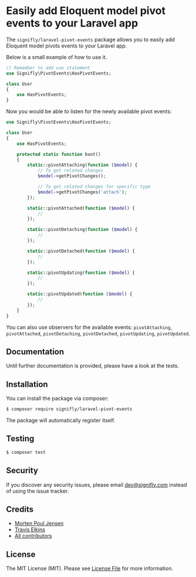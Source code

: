 # Easily add Eloquent model pivot events to your Laravel app

The `signifly/laravel-pivot-events` package allows you to easily add Eloquent model pivots events to your Laravel app.

Below is a small example of how to use it.

```php
// Remember to add use statement
use Signifly\PivotEvents\HasPivotEvents;

class User
{
    use HasPivotEvents;
}
```

Now you would be able to listen for the newly available pivot events:

```php
use Signifly\PivotEvents\HasPivotEvents;

class User
{
    use HasPivotEvents;

    protected static function boot()
    {
        static::pivotAttaching(function ($model) {
            // To get related changes
            $model->getPivotChanges();

            // To get related changes for specific type
            $model->getPivotChanges('attach');
        });

        static::pivotAttached(function ($model) {
            //
        });

        static::pivotDetaching(function ($model) {
            //
        });

        static::pivotDetached(function ($model) {
            //
        });

        static::pivotUpdating(function ($model) {
            //
        });

        static::pivotUpdated(function ($model) {
            //
        });
    }
}
```

You can also use observers for the available events: `pivotAttaching`, `pivotAttached`, `pivotDetaching`, `pivotDetached`, `pivotUpdating`, `pivotUpdated`.

## Documentation
Until further documentation is provided, please have a look at the tests.

## Installation

You can install the package via composer:

```bash
$ composer require signifly/laravel-pivot-events
```

The package will automatically register itself.

## Testing
```bash
$ composer test
```

## Security

If you discover any security issues, please email dev@signifly.com instead of using the issue tracker.

## Credits

- [Morten Poul Jensen](https://github.com/pactode)
- [Travis Elkins](https://github.com/telkins)
- [All contributors](../../contributors)

## License

The MIT License (MIT). Please see [License File](LICENSE.md) for more information.
